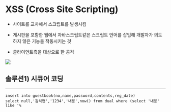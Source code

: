 XSS (Cross Site Scripting)
==========================

-	사이트를 교차해서 스크립트를 발생시킴

-	게시판을 포함한 웹에서 자바스크립트같은 스크립트 언어를 삽입해 개발자가 의도하지 않은 기능을 작동시키는 것

-	클라이언트측을 대상으로 한 공격

<img src="https://postfiles.pstatic.net/MjAxOTA2MTFfMjkz/MDAxNTYwMjExMDYxMzgy.7cWFPLPZoG660Y0F_sAyWmRsFy37m7W_7raPWvHo2oIg.7pdftOTfMP6wOEOvOkliP-HDub-uM8yN-YDGtx9UpN0g.PNG.skok1025/image.png?type=w580"/>

솔루션1) 시큐어 코딩
--------------------

---

<code>insert into guestbook(no,name,password,contents,reg_date) select null,'김석현','1234','내용',now() from dual where (select '내용' like '%<script>%')!=1 and (select '비번' like '%<script>%')!=1</code>

솔루션2) Service 객체에서 Vo 객체 스크립트 방지 세팅
----------------------------------------------------

---

<code>blogvo.setTitle(blogvo.getTitle().replaceAll("(?i)<script", "&lt;script"));</code>
